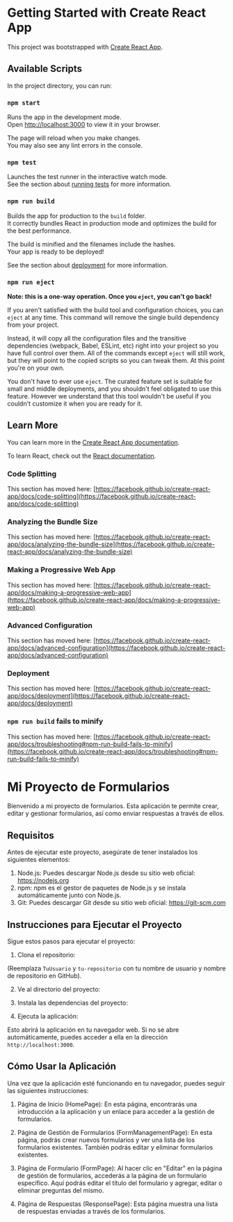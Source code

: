 # Getting Started with Create React App

This project was bootstrapped with [Create React App](https://github.com/facebook/create-react-app).

## Available Scripts

In the project directory, you can run:

### `npm start`

Runs the app in the development mode.\
Open [http://localhost:3000](http://localhost:3000) to view it in your browser.

The page will reload when you make changes.\
You may also see any lint errors in the console.

### `npm test`

Launches the test runner in the interactive watch mode.\
See the section about [running tests](https://facebook.github.io/create-react-app/docs/running-tests) for more information.

### `npm run build`

Builds the app for production to the `build` folder.\
It correctly bundles React in production mode and optimizes the build for the best performance.

The build is minified and the filenames include the hashes.\
Your app is ready to be deployed!

See the section about [deployment](https://facebook.github.io/create-react-app/docs/deployment) for more information.

### `npm run eject`

**Note: this is a one-way operation. Once you `eject`, you can't go back!**

If you aren't satisfied with the build tool and configuration choices, you can `eject` at any time. This command will remove the single build dependency from your project.

Instead, it will copy all the configuration files and the transitive dependencies (webpack, Babel, ESLint, etc) right into your project so you have full control over them. All of the commands except `eject` will still work, but they will point to the copied scripts so you can tweak them. At this point you're on your own.

You don't have to ever use `eject`. The curated feature set is suitable for small and middle deployments, and you shouldn't feel obligated to use this feature. However we understand that this tool wouldn't be useful if you couldn't customize it when you are ready for it.

## Learn More

You can learn more in the [Create React App documentation](https://facebook.github.io/create-react-app/docs/getting-started).

To learn React, check out the [React documentation](https://reactjs.org/).

### Code Splitting

This section has moved here: [https://facebook.github.io/create-react-app/docs/code-splitting](https://facebook.github.io/create-react-app/docs/code-splitting)

### Analyzing the Bundle Size

This section has moved here: [https://facebook.github.io/create-react-app/docs/analyzing-the-bundle-size](https://facebook.github.io/create-react-app/docs/analyzing-the-bundle-size)

### Making a Progressive Web App

This section has moved here: [https://facebook.github.io/create-react-app/docs/making-a-progressive-web-app](https://facebook.github.io/create-react-app/docs/making-a-progressive-web-app)

### Advanced Configuration

This section has moved here: [https://facebook.github.io/create-react-app/docs/advanced-configuration](https://facebook.github.io/create-react-app/docs/advanced-configuration)

### Deployment

This section has moved here: [https://facebook.github.io/create-react-app/docs/deployment](https://facebook.github.io/create-react-app/docs/deployment)

### `npm run build` fails to minify

This section has moved here: [https://facebook.github.io/create-react-app/docs/troubleshooting#npm-run-build-fails-to-minify](https://facebook.github.io/create-react-app/docs/troubleshooting#npm-run-build-fails-to-minify)
# Mi Proyecto de Formularios

Bienvenido a mi proyecto de formularios. Esta aplicación te permite crear, editar y gestionar formularios, así como enviar respuestas a través de ellos.

## Requisitos

Antes de ejecutar este proyecto, asegúrate de tener instalados los siguientes elementos:

1. Node.js: Puedes descargar Node.js desde su sitio web oficial: https://nodejs.org
2. npm: npm es el gestor de paquetes de Node.js y se instala automáticamente junto con Node.js.
3. Git: Puedes descargar Git desde su sitio web oficial: https://git-scm.com

## Instrucciones para Ejecutar el Proyecto

Sigue estos pasos para ejecutar el proyecto:

1. Clona el repositorio:

(Reemplaza `TuUsuario` y `tu-repositorio` con tu nombre de usuario y nombre de repositorio en GitHub).

2. Ve al directorio del proyecto:

3. Instala las dependencias del proyecto:

4. Ejecuta la aplicación:


Esto abrirá la aplicación en tu navegador web. Si no se abre automáticamente, puedes acceder a ella en la dirección `http://localhost:3000`.

## Cómo Usar la Aplicación

Una vez que la aplicación esté funcionando en tu navegador, puedes seguir las siguientes instrucciones:

1. Página de Inicio (HomePage): En esta página, encontrarás una introducción a la aplicación y un enlace para acceder a la gestión de formularios.

2. Página de Gestión de Formularios (FormManagementPage): En esta página, podrás crear nuevos formularios y ver una lista de los formularios existentes. También podrás editar y eliminar formularios existentes.

3. Página de Formulario (FormPage): Al hacer clic en "Editar" en la página de gestión de formularios, accederás a la página de un formulario específico. Aquí podrás editar el título del formulario y agregar, editar o eliminar preguntas del mismo.

4. Página de Respuestas (ResponsePage): Esta página muestra una lista de respuestas enviadas a través de los formularios.
